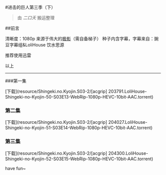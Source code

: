 #进击的巨人第三季（下）

>由 *二口夭* 搬运整理



##前言

清晰度：1080p
来源于伟大的[极影](https://acg.rip/team/112)（需自备梯子）
种子内含字幕，字幕来自：豌豆字幕组&LoliHouse
饮水思源

推荐使用迅雷

以上

---



###第一集

[下载](resource/Shingeki.no.Kyojin.S03-2/[acgrip] 203791.LoliHouse-Shingeki-no-Kyojin-50-S03E13-WebRip-1080p-HEVC-10bit-AAC.torrent)

### 第二集

[下载](resource/Shingeki.no.Kyojin.S03-2/[acgrip] 204027.LoliHouse-Shingeki-no-Kyojin-51-S03E14-WebRip-1080p-HEVC-10bit-AAC.torrent)

### 第三集

[下载](resource/Shingeki.no.Kyojin.S03-2/[acgrip] 204300.LoliHouse-Shingeki-no-Kyojin-52-S03E15-WebRip-1080p-HEVC-10bit-AAC.torrent)



have fun~